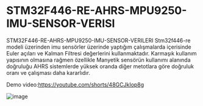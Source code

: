 # STM32F446-RE-AHRS-MPU9250-IMU-SENSOR-VERISI
STM32F446-RE-AHRS-MPU9250-IMU-SENSOR-VERILERI Stm32f446-re modeli üzerinden imu sensörler üzerinde yaptığım çalışmalarda içerisinde Euler açıları ve Kalman Filtresi değerlerini kullanmaktadır. Karmaşık kullanım yapısının olmasına rağmen özellikle Manyetik sensörün kullanımı alanında doğruluğu AHRS sistemlerde yüksek oranda diğer metotlara göre doğruluk oranı ve çalışması daha kararlıdır.

Demo video:https://youtube.com/shorts/48GCJkIop8g


![image](https://github.com/karanizeybek/STM32F446-RE-AHRS-MPU9250-IMU-SENSOR-VERISI/assets/76970557/8fbf6d7a-2645-4c4f-aa93-a06f10c9ee8f)




